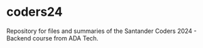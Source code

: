 # coders24
Repository for files and summaries of the Santander Coders 2024 - Backend course from ADA Tech.
